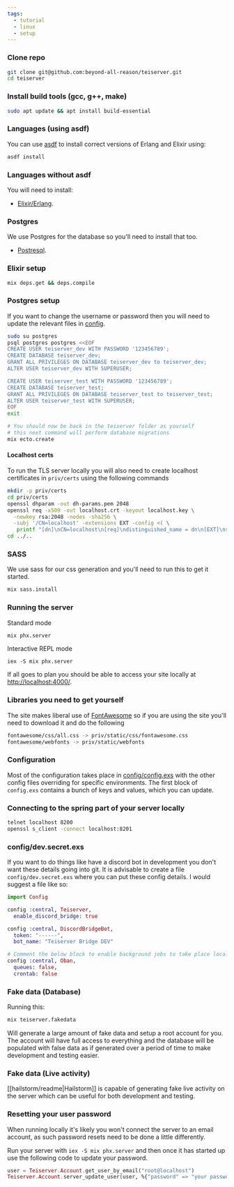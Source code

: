 ```yaml
---
tags:
  - tutorial
  - linux
  - setup
---
```

### Clone repo
```bash
git clone git@github.com:beyond-all-reason/teiserver.git
cd teiserver
```

### Install build tools (gcc, g++, make)
```bash
sudo apt update && apt install build-essential
```
### Languages (using asdf)
You can use [asdf](https://github.com/asdf-vm/asdf) to install correct versions of Erlang and Elixir using:
```sh
asdf install
```
### Languages without asdf
You will need to install:
- [Elixir/Erlang](https://elixir-lang.org/install.html).

### Postgres
We use Postgres for the database so you'll need to install that too.
- [Postresql](https://www.postgresql.org/download).
### Elixir setup
```bash
mix deps.get && deps.compile
```

### Postgres setup
If you want to change the username or password then you will need to update the relevant files in [config](/config).

```bash
sudo su postgres
psql postgres postgres <<EOF
CREATE USER teiserver_dev WITH PASSWORD '123456789';
CREATE DATABASE teiserver_dev;
GRANT ALL PRIVILEGES ON DATABASE teiserver_dev to teiserver_dev;
ALTER USER teiserver_dev WITH SUPERUSER;

CREATE USER teiserver_test WITH PASSWORD '123456789';
CREATE DATABASE teiserver_test;
GRANT ALL PRIVILEGES ON DATABASE teiserver_test to teiserver_test;
ALTER USER teiserver_test WITH SUPERUSER;
EOF
exit

# You should now be back in the teiserver folder as yourself
# this next command will perform database migrations
mix ecto.create
```

#### Localhost certs
To run the TLS server locally you will also need to create localhost certificates in `priv/certs` using the following commands

```bash
mkdir -p priv/certs
cd priv/certs
openssl dhparam -out dh-params.pem 2048
openssl req -x509 -out localhost.crt -keyout localhost.key \
  -newkey rsa:2048 -nodes -sha256 \
  -subj '/CN=localhost' -extensions EXT -config <( \
   printf "[dn]\nCN=localhost\n[req]\ndistinguished_name = dn\n[EXT]\nsubjectAltName=DNS:localhost\nkeyUsage=digitalSignature\nextendedKeyUsage=serverAuth")
cd ../..
```

### SASS
We use sass for our css generation and you'll need to run this to get it started.

```bash
mix sass.install
```

### Running the server
Standard mode

```bash
mix phx.server
```

Interactive REPL mode

```
iex -S mix phx.server
```

If all goes to plan you should be able to access your site locally at [http://localhost:4000/](http://localhost:4000/).

### Libraries you need to get yourself
The site makes liberal use of [FontAwesome](https://fontawesome.com/) so if you are using the site you'll need to download it and do the following
```bash
fontawesome/css/all.css -> priv/static/css/fontawesome.css
fontawesome/webfonts -> priv/static/webfonts
```

### Configuration
Most of the configuration takes place in [config/config.exs](config/config.exs) with the other config files overriding for specific environments. The first block of `config.exs` contains a bunch of keys and values, which you can update.

### Connecting to the spring part of your server locally
```bash
telnet localhost 8200
openssl s_client -connect localhost:8201
```

### config/dev.secret.exs
If you want to do things like have a discord bot in development you don't want these details going into git. It is advisable to create a file `config/dev.secret.exs` where you can put these config details. I would suggest a file like so:
```elixir
import Config

config :central, Teiserver,
  enable_discord_bridge: true

config :central, DiscordBridgeBot,
  token: "------",
  bot_name: "Teiserver Bridge DEV"

# Comment the below block to enable background jobs to take place locally
config :central, Oban,
  queues: false,
  crontab: false

```
### Fake data (Database)
Running this:
```bash
mix teiserver.fakedata
```
Will generate a large amount of fake data and setup a root account for you. The account will have full access to everything and the database will be populated with false data as if generated over a period of time to make development and testing easier.

### Fake data (Live activity)
[[hailstorm/readme|Hailstorm]] is capable of generating fake live activity on the server which can be useful for both development and testing.
### Resetting your user password
When running locally it's likely you won't connect the server to an email account, as such password resets need to be done a little differently.

Run your server with `iex -S mix phx.server` and then once it has started up use the following code to update your password.

```elixir
user = Teiserver.Account.get_user_by_email("root@localhost")
Teiserver.Account.server_update_user(user, %{"password" => "your password here"})
```
